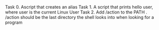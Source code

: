 Task 0. Ascript that creates an alias
 Task 1. A script that prints hello user, where user is the current Linux User
Task 2. Add /action to the PATH . /action should be the last directory the shell looks into when looking for a program
